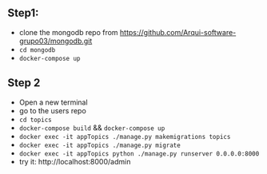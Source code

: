 

## Step1: 
- clone the mongodb repo from https://github.com/Arqui-software-grupo03/mongodb.git
- `cd mongodb`
- `docker-compose up`

## Step 2
- Open a new terminal
- go to the users repo 
- `cd topics`
- `docker-compose build` && `docker-compose up`
- `docker exec -it appTopics ./manage.py makemigrations topics`
- `docker exec -it appTopics ./manage.py migrate`
- `docker exec -it appTopics python ./manage.py runserver 0.0.0.0:8000`
- try it:
        http://localhost:8000/admin